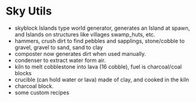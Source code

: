# Sky Utils

* skyblock Islands type world generator, generates an Island at spawn, and Islands on structures like villages swamp_huts, etc.
* hammers, crush dirt to find pebbles and sapplings, stone/cobble to gravel, gravel to sand, sand to clay
* composter now generates dirt when used manually.
* condenser to extract water form air.
* kiln to melt cobblestone into lava (16 cobble), fuel is charcoal/coal blocks 
* crucible (can hold water or lava) made of clay, and cooked in the kiln
* charcoal block.
* some custom recipes